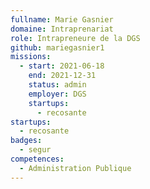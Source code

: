```yaml
---
fullname: Marie Gasnier
domaine: Intraprenariat
role: Intrapreneure de la DGS
github: mariegasnier1
missions:
  - start: 2021-06-18
    end: 2021-12-31
    status: admin
    employer: DGS
    startups:
      - recosante
startups:
  - recosante
badges:
  - segur
competences:
  - Administration Publique
---
```

